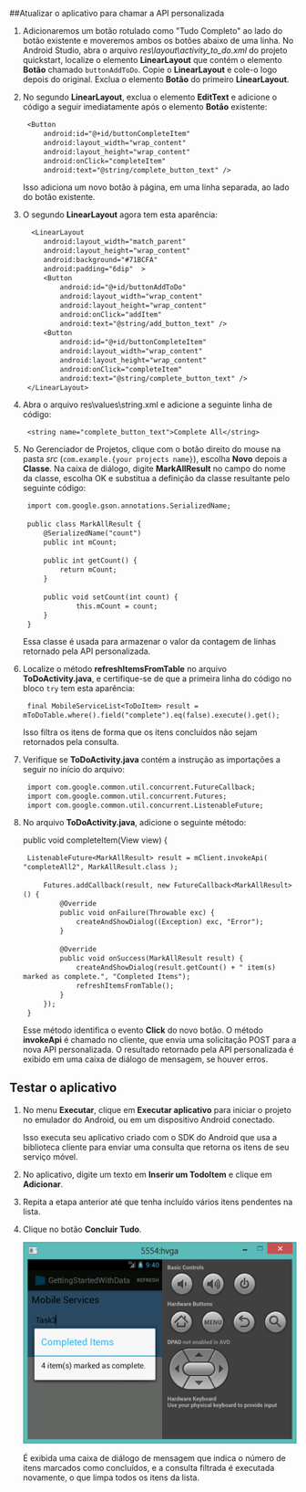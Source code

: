 
##<a name="update-app"></a>Atualizar o aplicativo para chamar a API personalizada

1. Adicionaremos um botão rotulado como "Tudo Completo" ao lado do botão existente e moveremos ambos os botões abaixo de uma linha. No Android Studio, abra o arquivo *res\\layout\\activity_to_do.xml* do projeto quickstart, localize o elemento **LinearLayout** que contém o elemento **Botão** chamado `buttonAddToDo`. Copie o **LinearLayout** e cole-o logo depois do original. Exclua o elemento **Botão** do primeiro **LinearLayout**.

2. No segundo **LinearLayout**, exclua o elemento **EditText** e adicione o código a seguir imediatamente após o elemento **Botão** existente:

        <Button
            android:id="@+id/buttonCompleteItem"
            android:layout_width="wrap_content"
            android:layout_height="wrap_content"
            android:onClick="completeItem"
            android:text="@string/complete_button_text" />

	Isso adiciona um novo botão à página, em uma linha separada, ao lado do botão existente.

3. O segundo **LinearLayout** agora tem esta aparência:

	     <LinearLayout
	        android:layout_width="match_parent" 
	        android:layout_height="wrap_content" 
	        android:background="#71BCFA"
	        android:padding="6dip"  >
	        <Button
	            android:id="@+id/buttonAddToDo"
	            android:layout_width="wrap_content"
	            android:layout_height="wrap_content"
	            android:onClick="addItem"
	            android:text="@string/add_button_text" />
	        <Button
	            android:id="@+id/buttonCompleteItem"
	            android:layout_width="wrap_content"
	            android:layout_height="wrap_content"
	            android:onClick="completeItem"
	            android:text="@string/complete_button_text" />
	    </LinearLayout>
	

4. Abra o arquivo res\\values\\string.xml e adicione a seguinte linha de código:

    	<string name="complete_button_text">Complete All</string>



5. No Gerenciador de Projetos, clique com o botão direito do mouse na pasta *src* (`com.example.{your projects name}`), escolha **Novo** depois a **Classe**. Na caixa de diálogo, digite **MarkAllResult** no campo do nome da classe, escolha OK e substitua a definição da classe resultante pelo seguinte código:

		import com.google.gson.annotations.SerializedName;
		
		public class MarkAllResult {
		    @SerializedName("count")
		    public int mCount;
		    
		    public int getCount() {
		        return mCount;
			}
		
			public void setCount(int count) {
			        this.mCount = count;
			}
		}

	Essa classe é usada para armazenar o valor da contagem de linhas retornado pela API personalizada.

6. Localize o método **refreshItemsFromTable** no arquivo **ToDoActivity.java**, e certifique-se de que a primeira linha do código no bloco `try` tem esta aparência:

        final MobileServiceList<ToDoItem> result = mToDoTable.where().field("complete").eq(false).execute().get();

	Isso filtra os itens de forma que os itens concluídos não sejam retornados pela consulta.

7. Verifique se **ToDoActivity.java** contém a instrução as importações a seguir no início do arquivo:

		import com.google.common.util.concurrent.FutureCallback;
		import com.google.common.util.concurrent.Futures;
		import com.google.common.util.concurrent.ListenableFuture;

8. No arquivo **ToDoActivity.java**, adicione o seguinte método:

	public void completeItem(View view) {
	    
	    ListenableFuture<MarkAllResult> result = mClient.invokeApi( "completeAll2", MarkAllResult.class ); 
	    	
	    	Futures.addCallback(result, new FutureCallback<MarkAllResult>() {
	    		@Override
	    		public void onFailure(Throwable exc) {
	    			createAndShowDialog((Exception) exc, "Error");
	    		}
	    		
	    		@Override
	    		public void onSuccess(MarkAllResult result) {
	    			createAndShowDialog(result.getCount() + " item(s) marked as complete.", "Completed Items");
	                refreshItemsFromTable();	
	    		}
	    	});
	    }
	
	Esse método identifica o evento **Click** do novo botão. O método **invokeApi** é chamado no cliente, que envia uma solicitação POST para a nova API personalizada. O resultado retornado pela API personalizada é exibido em uma caixa de diálogo de mensagem, se houver erros.

## Testar o aplicativo

1. No menu **Executar**, clique em **Executar aplicativo** para iniciar o projeto no emulador do Android, ou em um dispositivo Android conectado.

	Isso executa seu aplicativo criado com o SDK do Android que usa a biblioteca cliente para enviar uma consulta que retorna os itens de seu serviço móvel.


2. No aplicativo, digite um texto em **Inserir um TodoItem** e clique em **Adicionar**.

3. Repita a etapa anterior até que tenha incluído vários itens pendentes na lista.

4. Clique no botão **Concluir Tudo**.

  	![](./media/mobile-services-android-call-custom-api/mobile-custom-api-android-completed.png)

	É exibida uma caixa de diálogo de mensagem que indica o número de itens marcados como concluídos, e a consulta filtrada é executada novamente, o que limpa todos os itens da lista.

<!---HONumber=July15_HO2-->